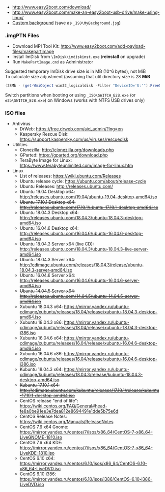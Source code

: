  * http://www.easy2boot.com/download/
 * http://www.easy2boot.com/make-an-easy2boot-usb-drive/make-using-linux/
 * [Custom background](../images/MyBackground.jpg) (save as `_ISO\MyBackground.jpg`)
 
 ### .imgPTN Files
 * Download MPI Tool Kit: http://www.easy2boot.com/add-payload-files/makepartimage
 * Install ImDisk from `\ImDisk\imdiskinst.exe` (**reinstall** on upgrade)
 * Run `MakePartImage.cmd` as Administrator
 
 Suggested temporary ImDisk drive size is in MB (10^6 bytes), not MiB<br>
 To calculate size adjustment (assuming that util directory size is 28 **MiB**
 ```Powershell
(28Mb - (get-WmiObject win32_logicaldisk -Filter "DeviceID='U:'").FreeSpace) / 1000 / 1000
 ```
 
 Switch partitions when booting or using `_ISO\SWITCH_E2B.exe` (or `e2b\SWITCH_E2B.exe`) on Windows (works with NTFS USB drives only)
 
 ### ISO files
 
 * Antivirus
     * DrWeb: https://free.drweb.com/aid_admin/?lng=en
     * Kaspersky Rescue Disk: https://support.kaspersky.com/us/viruses/rescuedisk
 * Utilities
     * Clonezilla: http://clonezilla.org/downloads.php
     * GParted: https://gparted.org/download.php
     * TeraByte Image for Linux: https://www.terabyteunlimited.com/image-for-linux.htm
 * Linux
     * List of releases: https://wiki.ubuntu.com/Releases
     * Ubuntu release cycle: https://ubuntu.com/about/release-cycle
     * Ubuntu Releases: http://releases.ubuntu.com/
     * Ubuntu 19.04 Desktop x64: http://releases.ubuntu.com/19.04/ubuntu-19.04-desktop-amd64.iso
     * ~~Ubuntu 17.10.1 Desktop x64: http://releases.ubuntu.com/17.10.1/ubuntu-17.10.1-desktop-amd64.iso~~
     * Ubuntu 18.04.3 Desktop x64: http://releases.ubuntu.com/18.04.3/ubuntu-18.04.3-desktop-amd64.iso
     * Ubuntu 16.04.6 Desktop x64: http://releases.ubuntu.com/16.04.6/ubuntu-16.04.6-desktop-amd64.iso
     * Ubuntu 18.04.3 Server x64 (live CD): http://releases.ubuntu.com/18.04.3/ubuntu-18.04.3-live-server-amd64.iso
     * Ubuntu 18.04.3 Server x64: http://cdimage.ubuntu.com/releases/18.04.3/release/ubuntu-18.04.3-server-amd64.iso
     * Ubuntu 16.04.6 Server x64: http://releases.ubuntu.com/16.04.6/ubuntu-16.04.6-server-amd64.iso
     * ~~Ubuntu 14.04.5 Server x64: http://releases.ubuntu.com/14.04.5/ubuntu-14.04.5-server-amd64.iso~~
     * Xubuntu 18.04.3 x64: https://mirror.yandex.ru/ubuntu-cdimage/xubuntu/releases/18.04/release/xubuntu-18.04.3-desktop-amd64.iso
     * Xubuntu 18.04.3 x86: https://mirror.yandex.ru/ubuntu-cdimage/xubuntu/releases/18.04/release/xubuntu-18.04.3-desktop-i386.iso
     * Xubuntu 16.04.6 x64: https://mirror.yandex.ru/ubuntu-cdimage/xubuntu/releases/16.04/release/xubuntu-16.04.6-desktop-amd64.iso
     * Xubuntu 16.04.6 x86: https://mirror.yandex.ru/ubuntu-cdimage/xubuntu/releases/16.04/release/xubuntu-16.04.6-desktop-i386.iso
     * Kubuntu 18.04.3 x64: https://mirror.yandex.ru/ubuntu-cdimage/kubuntu/releases/18.04.3/release/kubuntu-18.04.3-desktop-amd64.iso
     * ~~Kubuntu 17.10.1 x64: http://cdimage.ubuntu.com/kubuntu/releases/17.10.1/release/kubuntu-17.10.1-desktop-amd64.iso~~
     * CentOS release "end of life": https://wiki.centos.org/FAQ/General#head-fe8a0be91ee3e7dea812e8694491e1dde5b75e6d
     * CentOS Release Notes: https://wiki.centos.org/Manuals/ReleaseNotes
     * CentOS 7.6 x64 Gnome: https://mirror.yandex.ru/centos/7/isos/x86_64/CentOS-7-x86_64-LiveGNOME-1810.iso
     * CentOS 7.6 x64 KDE: https://mirror.yandex.ru/centos/7/isos/x86_64/CentOS-7-x86_64-LiveKDE-1810.iso
     * CentOS 6.10 x64: https://mirror.yandex.ru/centos/6.10/isos/x86_64/CentOS-6.10-x86_64-LiveDVD.iso
     * CentOS 6.10 i386: https://mirror.yandex.ru/centos/6.10/isos/i386/CentOS-6.10-i386-LiveDVD.iso
